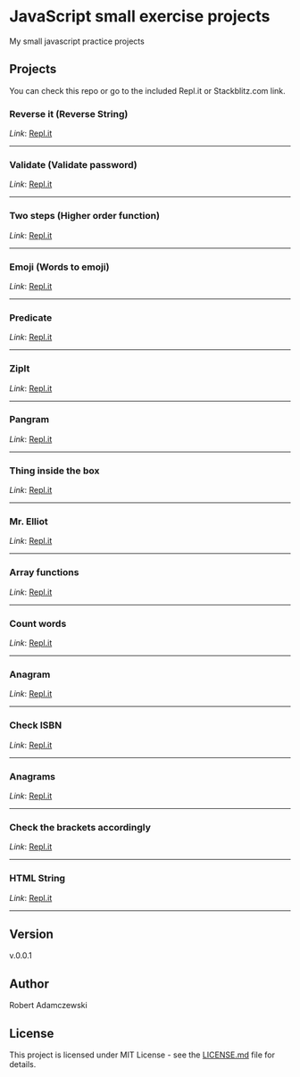 # JavaScript small exercise projects

My small javascript practice projects

## Projects

You can check this repo or go to the included Repl.it or Stackblitz.com link.

### Reverse it (Reverse String)

_Link_: [Repl.it](https://repl.it/@radamczewski/odwroc-to)

---

### Validate (Validate password)

_Link_: [Repl.it](https://repl.it/@radamczewski/walidacja)

---

### Two steps (Higher order function)

_Link_: [Repl.it](https://repl.it/@radamczewski/w-dwoch-krokach)

---

### Emoji (Words to emoji)

_Link_: [Repl.it](https://repl.it/@radamczewski/emoji)

---

### Predicate

_Link_: [Repl.it](https://repl.it/@radamczewski/predykaty)

---

### ZipIt

_Link_: [Repl.it](https://repl.it/@radamczewski/przeplatanie)

---

### Pangram

_Link_: [Repl.it](https://repl.it/@radamczewski/pangram)

---

### Thing inside the box

_Link_: [Repl.it](https://repl.it/@radamczewski/Thing-inside-the-box)

---

### Mr. Elliot

_Link_: [Repl.it](https://repl.it/@radamczewski/Mr-Elliot)

---

### Array functions

_Link_: [Repl.it](https://repl.it/@radamczewski/Funkcje-tablicowe)

---

### Count words

_Link_: [Repl.it](https://repl.it/@radamczewski/Policz-slowa)

---

### Anagram

_Link_: [Repl.it](https://repl.it/@radamczewski/Anagram)

---

### Check ISBN

_Link_: [Repl.it](https://repl.it/@radamczewski/Weryfikacja-ISBN)

---

### Anagrams

_Link_: [Repl.it](https://repl.it/@radamczewski/Anagram)

---

### Check the brackets accordingly

_Link_: [Repl.it](https://repl.it/@radamczewski/Dopasuj-nawiasy)

---

### HTML String

_Link_: [Repl.it](https://repl.it/@radamczewski/HTML-String)

---

## Version

v.0.0.1

## Author

Robert Adamczewski

## License

This project is licensed under MIT License - see the [LICENSE.md](./LICENSE.md) file for details.
